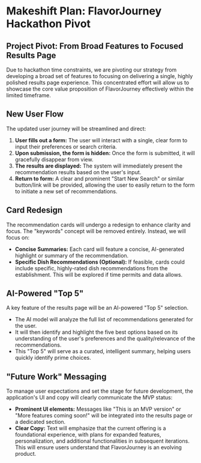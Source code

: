 # Makeshift Plan: FlavorJourney Hackathon Pivot

## Project Pivot: From Broad Features to Focused Results Page

Due to hackathon time constraints, we are pivoting our strategy from developing a broad set of features to focusing on delivering a single, highly polished results page experience. This concentrated effort will allow us to showcase the core value proposition of FlavorJourney effectively within the limited timeframe.

## New User Flow

The updated user journey will be streamlined and direct:

1.  **User fills out a form:** The user will interact with a single, clear form to input their preferences or search criteria.
2.  **Upon submission, the form is hidden:** Once the form is submitted, it will gracefully disappear from view.
3.  **The results are displayed:** The system will immediately present the recommendation results based on the user's input.
4.  **Return to form:** A clear and prominent "Start New Search" or similar button/link will be provided, allowing the user to easily return to the form to initiate a new set of recommendations.

## Card Redesign

The recommendation cards will undergo a redesign to enhance clarity and focus. The "keywords" concept will be removed entirely. Instead, we will focus on:

- **Concise Summaries:** Each card will feature a concise, AI-generated highlight or summary of the recommendation.
- **Specific Dish Recommendations (Optional):** If feasible, cards could include specific, highly-rated dish recommendations from the establishment. This will be explored if time permits and data allows.

## AI-Powered "Top 5"

A key feature of the results page will be an AI-powered "Top 5" selection.

- The AI model will analyze the full list of recommendations generated for the user.
- It will then identify and highlight the five best options based on its understanding of the user's preferences and the quality/relevance of the recommendations.
- This "Top 5" will serve as a curated, intelligent summary, helping users quickly identify prime choices.

## "Future Work" Messaging

To manage user expectations and set the stage for future development, the application's UI and copy will clearly communicate the MVP status:

- **Prominent UI elements:** Messages like "This is an MVP version" or "More features coming soon!" will be integrated into the results page or a dedicated section.
- **Clear Copy:** Text will emphasize that the current offering is a foundational experience, with plans for expanded features, personalization, and additional functionalities in subsequent iterations. This will ensure users understand that FlavorJourney is an evolving product.
